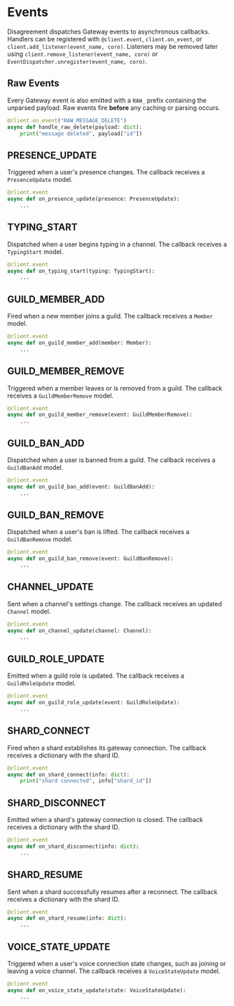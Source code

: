 # Events

Disagreement dispatches Gateway events to asynchronous callbacks. Handlers can be registered with `@client.event`, `client.on_event`, or `client.add_listener(event_name, coro)`.
Listeners may be removed later using `client.remove_listener(event_name, coro)` or `EventDispatcher.unregister(event_name, coro)`.

## Raw Events

Every Gateway event is also emitted with a `RAW_` prefix containing the unparsed payload. Raw events fire **before** any caching or parsing occurs.

```python
@client.on_event("RAW_MESSAGE_DELETE")
async def handle_raw_delete(payload: dict):
    print("message deleted", payload["id"])
```


## PRESENCE_UPDATE

Triggered when a user's presence changes. The callback receives a `PresenceUpdate` model.

```python
@client.event
async def on_presence_update(presence: PresenceUpdate):
    ...
```

## TYPING_START

Dispatched when a user begins typing in a channel. The callback receives a `TypingStart` model.

```python
@client.event
async def on_typing_start(typing: TypingStart):
    ...
```

## GUILD_MEMBER_ADD

Fired when a new member joins a guild. The callback receives a `Member` model.

```python
@client.event
async def on_guild_member_add(member: Member):
    ...
```

## GUILD_MEMBER_REMOVE

Triggered when a member leaves or is removed from a guild. The callback
receives a `GuildMemberRemove` model.

```python
@client.event
async def on_guild_member_remove(event: GuildMemberRemove):
    ...
```

## GUILD_BAN_ADD

Dispatched when a user is banned from a guild. The callback receives a
`GuildBanAdd` model.

```python
@client.event
async def on_guild_ban_add(event: GuildBanAdd):
    ...
```

## GUILD_BAN_REMOVE

Dispatched when a user's ban is lifted. The callback receives a
`GuildBanRemove` model.

```python
@client.event
async def on_guild_ban_remove(event: GuildBanRemove):
    ...
```

## CHANNEL_UPDATE

Sent when a channel's settings change. The callback receives an updated
`Channel` model.

```python
@client.event
async def on_channel_update(channel: Channel):
    ...
```

## GUILD_ROLE_UPDATE

Emitted when a guild role is updated. The callback receives a
`GuildRoleUpdate` model.

```python
@client.event
async def on_guild_role_update(event: GuildRoleUpdate):
    ...
```

## SHARD_CONNECT

Fired when a shard establishes its gateway connection. The callback receives a
dictionary with the shard ID.

```python
@client.event
async def on_shard_connect(info: dict):
    print("shard connected", info["shard_id"])
```

## SHARD_DISCONNECT

Emitted when a shard's gateway connection is closed. The callback receives a
dictionary with the shard ID.

```python
@client.event
async def on_shard_disconnect(info: dict):
    ...
```

## SHARD_RESUME

Sent when a shard successfully resumes after a reconnect. The callback receives
a dictionary with the shard ID.

```python
@client.event
async def on_shard_resume(info: dict):
    ...
```

## VOICE_STATE_UPDATE

Triggered when a user's voice connection state changes, such as joining or leaving a voice channel. The callback receives a `VoiceStateUpdate` model.

```python
@client.event
async def on_voice_state_update(state: VoiceStateUpdate):
    ...
```
